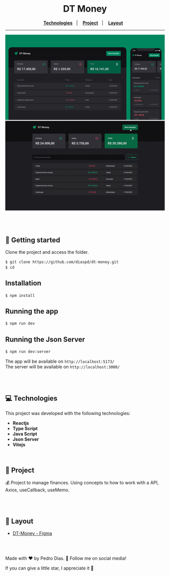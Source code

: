 <div align="center">
  <h1> DT Money </h1>
</div> 

<div align="center">
  <a href="#-Technologies"><b>Technologies</b></a>&nbsp;&nbsp;&nbsp;|&nbsp;&nbsp;&nbsp;
  <a href="#-Project"><b>Project</b></a>&nbsp;&nbsp;&nbsp;|&nbsp;&nbsp;&nbsp;
  <a href="#-Layout"><b>Layout</b></a>&nbsp;&nbsp;&nbsp;
</div>

---

<div align="center">
  <img alt="project image" title="" src="./public/Capa.svg" />
</div> 

<div align="center">
  <img alt="project image" title="" src="./public/example.gif" />
</div> 

<br></br>

## 🚀 Getting started

Clone the project and access the folder.

```bash
$ git clone https://github.com/diaspd/dt-money.git
$ cd 
```

## Installation

```bash
$ npm install
```

## Running the app

```bash
$ npm run dev
```

## Running the Json Server

```bash
$ npm run dev:server
```

The app will be available on `http://localhost:5173/` </br>
The server will be available on `http://localhost:3000/`

<br></br>

## 💻 Technologies

This project was developed with the following technologies:
<b>
- Reactjs
- Type Script
- Java Script
- Json Server
- Vitejs
</b>

</br>

## 📄 Project
💰 Project to manage finances. Using concepts to how to work with a API, Axios, useCallback, useMemo.

<br></br>

## 🔖 Layout
- [DT-Money - Figma](https://www.figma.com/community/file/1138814493269096792/DT-Money)

<br></br>

Made with ♥ by Pedro Dias. 👋 Follow me on social media!</br>

If you can give a little star, I appreciate it 🤩
